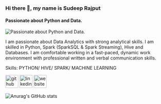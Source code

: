 ### Hi there 👋, my name is Sudeep Rajput
#### Passionate about Python and Data.
![Passionate about Python and Data.](https://www.canva.com/design/DAEfhCHAAlM/JEQw6LPnlpnteP3mo4vYkg/view?utm_content=DAEfhCHAAlM&utm_campaign=designshare&utm_medium=link&utm_source=publishsharelink)

I am passionate about Data Analytics with strong analytical skills. I am skilled in Python, Spark (SparkSQL & Spark Streaming), Hive and Databases.
​I am comfortable working in a fast-paced, dynamic work environment with professional written and verbal communication skills.

Skills: PYTHON/ HIVE/ SPARK/ MACHINE LEARNING
 


[<img src='https://cdn.jsdelivr.net/npm/simple-icons@3.0.1/icons/github.svg' alt='github' height='40'>](https://github.com/https://github.com/SudeepRajput21)  [<img src='https://cdn.jsdelivr.net/npm/simple-icons@3.0.1/icons/linkedin.svg' alt='linkedin' height='40'>](https://www.linkedin.com/in/https://www.linkedin.com/in/sudeeprajput//)  [<img src='https://cdn.jsdelivr.net/npm/simple-icons@3.0.1/icons/icloud.svg' alt='website' height='40'>](https://www.sudeeprajput.com/)  





![Anurag's GitHub stats](https://github-readme-stats.vercel.app/api?username=SudeepRajput21&hide=contribs,prs)
